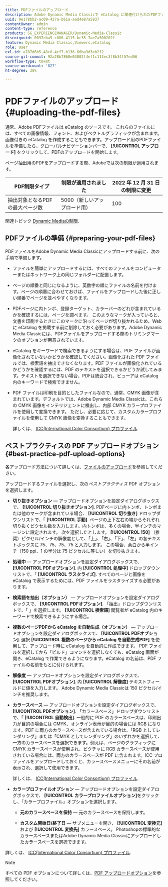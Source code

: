 ```yaml
---
title: PDFファイルのアップロード
description: Adobe Dynamic Media Classicで eCatalog に関連付けられたPDFファイルをアップロードする方法を説明します。
uuid: 9e178bb2-ac09-427a-b61a-aad4e87a5837
contentOwner: admin
content-type: reference
products: SG_EXPERIENCEMANAGER/Dynamic-Media-Classic
discoiquuid: 0097cba5-c886-4115-bc35-7ae7a500202f
feature: Dynamic Media Classic,Viewers,eCatalog
role: User
exl-id: a787d6b5-48c8-4cf7-b136-60ba3d3eb2f2
source-git-commit: 92a28b7868e03802f4ef1c113ec3f8b34f57ed56
workflow-type: tm+mt
source-wordcount: '827'
ht-degree: 38%

---
```


# PDFファイルのアップロード{#uploading-the-pdf-files}

通常、Adobe PDFファイルは eCatalog のソースです。 これらのファイルには、すべての画像情報、フォント、およびベクトルグラフィックが含まれます。 画像付きの eCatalog を作成することもできます。アップロード用のPDFファイルを準備したら、グローバルナビゲーションバーで、 **[!UICONTROL アップロード]** をクリックして、PDFのアップロードを開始します。

ページ抽出用のPDFをアップロードする際、Adobeでは次の制限が適用されます。

| PDF制限タイプ | 制限が適用されました | 2022 年 12 月 31 日の制限に変更 |
| --- | --- | --- |
| 抽出対象となるPDFの最大ページ数 | 5000（新しいアップロード用） | 100 |

関連トピック [Dynamic Mediaの制限](/help/limitations.md).

<!-- 
>[!NOTE]
>
>When you upload a PDF for page extraction, Adobe imposes the following best practice guideline and enforced limit.d
>
>* Maximum page size of a PDF to be considered for extraction
>   * Best practice: 100
>   * Enforced limit: 1000 (for refresh uploads) -->

## PDFファイルの準備 {#preparing-your-pdf-files}

PDFファイルをAdobe Dynamic Media Classicにアップロードする前に、次の手順で準備します。

* ファイルを簡単にアップロードするには、すべてのファイルをコンピューターまたはネットワーク上の同じフォルダーに配置します。
* ページの順番と同じになるように、英数字の順にファイルの名前を付けます。ページの順番に合わせておけば、ファイルをアップロードした後に正しい順番でページを並べやすくなります。
* PDFページに内トンボ、登録ターゲット、カラーバーのどれが含まれているかを確認するには、ページを調べます。 このようなマークが入っていると、文書を印刷するときにこのマークに沿ってページが切り抜かれるため、Web に eCatalog を掲載する前に削除しておく必要があります。Adobe Dynamic Media Classicには、PDFファイルをアップロードする際のトリミングマークのオプションが用意されています。
* eCatalog をキーワードで検索できるようにする場合は、PDF ファイルが画像化されていないかどうかを確認してください。画像化された PDF ファイルでは、検索語を抽出できなくなります。PDF ファイルが画像化されているかどうかを確認するには、PDF のテキストを選択できるかどうか試してみます。テキストを選択できない場合、PDFは統合され、ビューアは eCatalog 内のキーワードで検索できません。
* PDF ファイルは印刷を目的としたファイルなので、通常、CMYK 画像が含まれています。デフォルトでは、Adobe Dynamic Media Classicは、これらの CMYK 画像をインテリジェントに検出し、内部 CMYK カラープロファイルを使用して変換できます。 ただし、必要に応じて、カスタムカラープロファイルを使用して CMYK 画像を変換することもできます。

   詳しくは、 [ICC(International Color Consortium) プロファイル](icc-profiles.md#icc_profiles).

## ベストプラクティスの PDF アップロードオプション {#best-practice-pdf-upload-options}

各アップロード方法について詳しくは、[ファイルのアップロード](uploading-files.md#uploading_your_files)を参照してください。

アップロードするファイルを選択し、次の&#x200B;*ベストプラクティス* PDF オプションを選択します。

* **切り抜きオプション**  — アップロードオプションを設定ダイアログボックスで、 **[!UICONTROL 切り抜きオプション]**. PDFページに内トンボ、トンボまたは他のマークが含まれている場合、 **[!UICONTROL 切り抜き]** ドロップダウンリストで、「 **[!UICONTROL 手動]**. ページの上下左右の端からそれぞれ切り抜くピクセル数を入力します。内トンボは、多くの場合、半インチのマージンに設定されます。 次を選択したとします。 **[!UICONTROL 150]** （推奨）ピクセル/インチの解像度として、「上」、「右」、「下」、「左」の各テキストボックスに 75、75、75、75 と入力します。 この場合、余白から半インチ（150 ppi、1 の半分は 75 ピクセルに等しい）を切り抜きます。

* **処理中**  — アップロードオプションを設定ダイアログボックスで、 **[!UICONTROL PDFオプション]**. 内 **[!UICONTROL 処理中]** ドロップダウンリストで、「 **[!UICONTROL ラスタライズ]**. すべてのページと画像を eCatalog で表示するためには、PDF ファイルをラスタライズする必要があります。

* **検索語を抽出（オプション）**  — アップロードオプションを設定ダイアログボックスで、 **[!UICONTROL PDFオプション]**. 「抽出」ドロップダウンリストで、「 」を選択します。 **[!UICONTROL 検索語]** 閲覧者が eCatalog 内のキーワードで検索できるようにする場合。

* **複数のページPDFから eCatalog を自動生成（オプション）**  — アップロードオプションを設定ダイアログボックスで、 **[!UICONTROL PDFオプション]**. 選択 **[!UICONTROL 複数のページから eCatalog を自動生成PDF]** を使用して、アップロード時に eCatalog を自動的に作成できます。 PDF ファイルを選択してから「ビルド」コマンドを選択しなくても、eCatalog 画面が開き、eCatalog で作業できるようになります。eCatalog の名前は、PDF ファイルの名前をもとに付けられます。

* **解像度**  — アップロードオプションを設定ダイアログボックスで、 **[!UICONTROL PDFオプション]**. 内 **[!UICONTROL 解像度]** テキストフィールドに値を入力します。 Adobe Dynamic Media Classicは 150 ピクセル/インチを推奨します。

* **カラースペース**  — アップロードオプションを設定ダイアログボックスで、 **[!UICONTROL PDFオプション]**. 「カラースペース」ドロップダウンリストで、「 **[!UICONTROL 自動検出]**. 一般的に PDF のカラースペースは、印刷出力が目的の場合には CMYK、オンライン表示が目的の場合には RGB になります。PDF に両方のカラースペースが含まれている場合は、「RGB としてレンダリング」または「CMYK としてレンダリング」のいずれかを選択して、一方のカラースペースを選択できます。例えば、ページのグラフィックに CMYK カラースペースが使用され、ピクチャに RGB カラースペースが使用されている場合には、両方のカラースペースが PDF に含まれます。ICC プロファイルをアップロードしておくと、カラースペースメニューにその名前が表示され、選択して使用できます。

   詳しくは、 [ICC(International Color Consortium) プロファイル](/help/icc-profiles.md).

* **カラープロファイルオプション**  — アップロードオプションを設定ダイアログボックスで、 **[!UICONTROL カラープロファイルオプション]**&#x200B;をクリックし、「カラープロファイル」オプションを選択します。

   * **元のカラースペースを保持**  — 元のカラースペースを保持します。

   * **カスタム開始日/終了日**  — サブメニューを開き、 **[!UICONTROL 変換元]** および **[!UICONTROL 変換先]** カラースペース。 Photoshopの標準的なカラースペースまたはAdobe Dynamic Media Classicにアップロードしたカラースペースを選択できます。

<!-- * **Convert To SRGB** - Converts to SRGB (Standard Red Green Blue). SRGB is the recommended color space for displaying images on web pages. -->

詳しくは、 [ICC(International Color Consortium) プロファイル](icc-profiles.md#icc_profiles).

>[!NOTE]
>
>すべての PDF オプションについて詳しくは、[PDF アップロードオプション](pdfs.md#pdf_upload_options)を参照してください。
